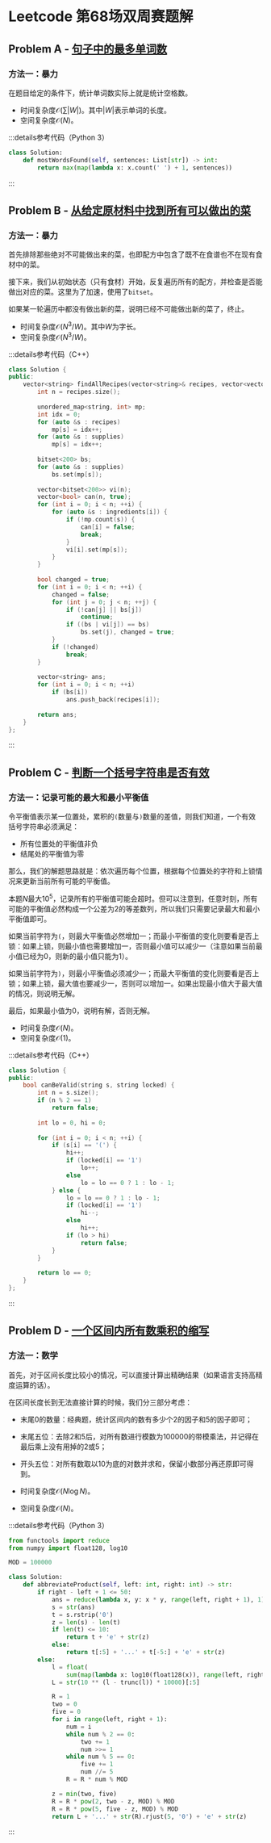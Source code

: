# Leetcode 第68场双周赛题解

## Problem A - [句子中的最多单词数](https://leetcode.cn/problems/maximum-number-of-words-found-in-sentences/)

### 方法一：暴力

在题目给定的条件下，统计单词数实际上就是统计空格数。

- 时间复杂度$\mathcal{O}(\sum|W|)$。其中$|W|$表示单词的长度。
- 空间复杂度$\mathcal{O}(N)$。

:::details参考代码（Python 3）

```python
class Solution:
    def mostWordsFound(self, sentences: List[str]) -> int:
        return max(map(lambda x: x.count(' ') + 1, sentences))
```

:::


## Problem B - [从给定原材料中找到所有可以做出的菜](https://leetcode.cn/problems/find-all-possible-recipes-from-given-supplies/)

### 方法一：暴力

首先排除那些绝对不可能做出来的菜，也即配方中包含了既不在食谱也不在现有食材中的菜。

接下来，我们从初始状态（只有食材）开始，反复遍历所有的配方，并检查是否能做出对应的菜。这里为了加速，使用了`bitset`。

如果某一轮遍历中都没有做出新的菜，说明已经不可能做出新的菜了，终止。

- 时间复杂度$\mathcal{O}(N^3/W)$。其中$W$为字长。
- 空间复杂度$\mathcal{O}(N^3/W)$。

:::details参考代码（C++）

```cpp
class Solution {
public:
    vector<string> findAllRecipes(vector<string>& recipes, vector<vector<string>>& ingredients, vector<string>& supplies) {
        int n = recipes.size();
        
        unordered_map<string, int> mp;
        int idx = 0;
        for (auto &s : recipes)
            mp[s] = idx++;
        for (auto &s : supplies)
            mp[s] = idx++;
        
        bitset<200> bs;
        for (auto &s : supplies)
            bs.set(mp[s]);
        
        vector<bitset<200>> vi(n);
        vector<bool> can(n, true);
        for (int i = 0; i < n; ++i) {
            for (auto &s : ingredients[i]) {
                if (!mp.count(s)) {
                    can[i] = false;
                    break;
                }
                vi[i].set(mp[s]);
            }
        }
        
        bool changed = true;
        for (int i = 0; i < n; ++i) {
            changed = false;
            for (int j = 0; j < n; ++j) {
                if (!can[j] || bs[j])
                    continue;
                if ((bs | vi[j]) == bs)
                    bs.set(j), changed = true;
            }
            if (!changed)
                break;
        }
        
        vector<string> ans;
        for (int i = 0; i < n; ++i)
            if (bs[i])
                ans.push_back(recipes[i]);
        
        return ans;
    }
};
```

:::

## Problem C - [判断一个括号字符串是否有效](https://leetcode.cn/problems/check-if-a-parentheses-string-can-be-valid/)

### 方法一：记录可能的最大和最小平衡值

令平衡值表示某一位置处，累积的`(`数量与`)`数量的差值，则我们知道，一个有效括号字符串必须满足：

- 所有位置处的平衡值非负
- 结尾处的平衡值为零

那么，我们的解题思路就是：依次遍历每个位置，根据每个位置处的字符和上锁情况来更新当前所有可能的平衡值。

本题$N$最大$10^5$，记录所有的平衡值可能会超时。但可以注意到，任意时刻，所有可能的平衡值必然构成一个公差为$2$的等差数列，所以我们只需要记录最大和最小平衡值即可。

如果当前字符为`(`，则最大平衡值必然增加一；而最小平衡值的变化则要看是否上锁：如果上锁，则最小值也需要增加一，否则最小值可以减少一（注意如果当前最小值已经为$0$，则新的最小值只能为$1$）。

如果当前字符为`)`，则最小平衡值必须减少一；而最大平衡值的变化则要看是否上锁；如果上锁，最大值也要减少一，否则可以增加一。如果出现最小值大于最大值的情况，则说明无解。

最后，如果最小值为$0$，说明有解，否则无解。

- 时间复杂度$\mathcal{O}(N)$。
- 空间复杂度$\mathcal{O}(1)$。

:::details参考代码（C++）

```cpp
class Solution {
public:
    bool canBeValid(string s, string locked) {
        int n = s.size();
        if (n % 2 == 1)
            return false;
        
        int lo = 0, hi = 0;
        
        for (int i = 0; i < n; ++i) {            
            if (s[i] == '(') { 
                hi++;
                if (locked[i] == '1')
                    lo++;
                else
                    lo = lo == 0 ? 1 : lo - 1;
            } else {
                lo = lo == 0 ? 1 : lo - 1;
                if (locked[i] == '1')
                    hi--;
                else
                    hi++;
                if (lo > hi)
                    return false;
            }
        }
        
        return lo == 0;
    }
};
```

:::

## Problem D - [一个区间内所有数乘积的缩写](https://leetcode.cn/problems/abbreviating-the-product-of-a-range/)

### 方法一：数学

首先，对于区间长度比较小的情况，可以直接计算出精确结果（如果语言支持高精度运算的话）。

在区间长度长到无法直接计算的时候，我们分三部分考虑：

- 末尾$0$的数量：经典题，统计区间内的数有多少个$2$的因子和$5$的因子即可；
- 末尾五位：去除$2$和$5$后，对所有数进行模数为$100000$的带模乘法，并记得在最后乘上没有用掉的$2$或$5$；
- 开头五位：对所有数取以$10$为底的对数并求和，保留小数部分再还原即可得到。

- 时间复杂度$\mathcal{O}(N\log N)$。
- 空间复杂度$\mathcal{O}(N)$。

:::details参考代码（Python 3）

```python
from functools import reduce
from numpy import float128, log10

MOD = 100000

class Solution:
    def abbreviateProduct(self, left: int, right: int) -> str:
        if right - left + 1 <= 50:
            ans = reduce(lambda x, y: x * y, range(left, right + 1), 1)
            s = str(ans)
            t = s.rstrip('0')
            z = len(s) - len(t)
            if len(t) <= 10:
                return t + 'e' + str(z)
            else:
                return t[:5] + '...' + t[-5:] + 'e' + str(z)
        else:
            l = float(
                sum(map(lambda x: log10(float128(x)), range(left, right + 1))))
            L = str(10 ** (l - trunc(l)) * 10000)[:5]

            R = 1
            two = 0
            five = 0
            for i in range(left, right + 1):
                num = i
                while num % 2 == 0:
                    two += 1
                    num >>= 1
                while num % 5 == 0:
                    five += 1
                    num //= 5
                R = R * num % MOD

            z = min(two, five)
            R = R * pow(2, two - z, MOD) % MOD
            R = R * pow(5, five - z, MOD) % MOD
            return L + '...' + str(R).rjust(5, '0') + 'e' + str(z)
```

:::
